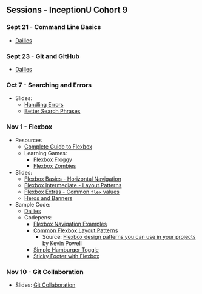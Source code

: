 ## Sessions - InceptionU Cohort 9
### Sept 21 - Command Line Basics
- [Dailies](https://github.com/acidtone/dailies-c9/tree/main/2022-09-21-command-line/follow-the-white-rabbit)

### Sept 23 - Git and GitHub
- [Dailies](https://github.com/acidtone/dailies-c9/tree/main/2022-09-23-git-and-github)

### Oct 7 - Searching and Errors
- Slides:
    - [Handling Errors](https://acidtone.github.io/sessions-c9/slides/js/js-errors.html)
    - [Better Search Phrases](https://acidtone.github.io/sessions-c9/slides/misc/better-search-phrases.html)

### Nov 1 - Flexbox
- Resources
    - [Complete Guide to Flexbox](https://css-tricks.com/snippets/css/a-guide-to-flexbox/)
    - Learning Games:
        - [Flexbox Froggy](https://flexboxfroggy.com/)
        - [Flexbox Zombies](https://mastery.games/flexboxzombies/)
- Slides:
    - [Flexbox Basics - Horizontal Navigation](https://acidtone.github.io/sessions-c9/slides/html-css/flexbox-basics.html)
    - [Flexbox Intermediate - Layout Patterns](https://acidtone.github.io/sessions-c9/slides/html-css/flexbox-intermediate.html)
    - [Flexbox Extras - Common `flex` values](https://acidtone.github.io/sessions-c9/slides/html-css/flexbox-extras.html)
    - [Heros and Banners](https://acidtone.github.io/sessions-c9/slides/html-css/heros-banners.html)
- Sample Code:
    - [Dailies](https://github.com/acidtone/dailies-c9/tree/main/2022-11-01-flexbox)
    - Codepens:
        - [Flexbox Navigation Examples](https://codepen.io/acidtone/pen/bGMaLNo)
        - [Common Flexbox Layout Patterns](https://codepen.io/acidtone/pen/JjvpOKR)
            - Source: [Flexbox design patterns you can use in your projects](https://www.youtube.com/watch?v=vQAvjof1oe4) by Kevin Powell
        - [Simple Hamburger Toggle](https://codepen.io/browsertherapy/pen/gOzvLzR)
        - [Sticky Footer with Flexbox](https://codepen.io/browsertherapy/pen/XWqZpLR)
### Nov 10 - Git Collaboration
- Slides: [Git Collaboration](https://acidtone.github.io/sessions-c9/slides/devops/git-collaboration.html)